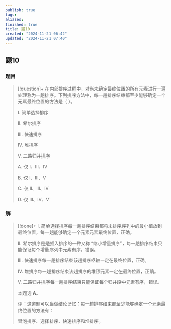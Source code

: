 ```yaml
---
publish: true
tags: 
aliases: 
finished: true
title: 题10
created: "2024-11-21 06:42"
updated: "2024-11-21 07:40"
---
```

## 题10
### 题目
> [!question]+
> 在内部排序过程中，对尚未确定最终位置的所有元素进行一遍处理称为一趟排序。下列排序方法中，每一趟排序结束都至少能够确定一个元素最终位置的方法是（ ）。
> 
> I. 简单选择排序
> 
> II. 希尔排序
> 
> III. 快速排序
> 
> IV. 堆排序
> 
> V. 二路归并排序
> 
> A. 仅 I、III、IV
> 
> B. 仅 I、III、V
> 
> C. 仅 II、III、IV
> 
> D. 仅 III、IV、V
### 解
> [!done]+
> I. 简单选择排序每一趟排序结束都将未排序序列中的最小值放到最终位置，每一趟能够确定一个元素元素最终位置，正确。
> 
> II. 希尔排序是是插入排序的一种又称 “缩小增量排序”，每一趟排序结束只能保证每个增量序列中元素有序，错误。
> 
> III. 快速排序每一趟排序结束该趟排序枢轴一定在最终位置，正确。
> 
> IV. 堆排序每一趟排序结束该趟排序的堆顶元素一定在最终位置，正确。
> 
> V. 二路归并排序每一趟排序结束只能保证每个归并段中元素有序，错误。
> 
> 本题选 **A**。
> 
> 评：这道题可以当做结论记忆：每一趟排序结束都至少能够确定一个元素最终位置的方法有：
> 
> 冒泡排序、选择排序、快速排序和堆排序。